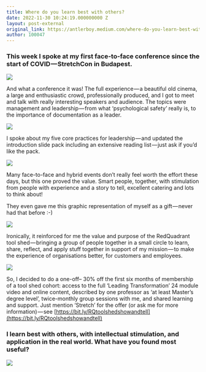 ```yaml
---
title: Where do you learn best with others?
date: 2022-11-30 10:24:19.000000000 Z
layout: post-external
original_link: https://antlerboy.medium.com/where-do-you-learn-best-with-others-496dc69986eb?source=rss-97852f5a56ae------2
author: 100047
---
```


### This week I spoke at my first face-to-face conference since the start of COVID — StretchCon in Budapest.

![](https://cdn-images-1.medium.com/max/1024/0*iad343jMIczjAK2G)

And what a conference it was! The full experience — a beautiful old cinema, a large and enthusiastic crowd, professionally produced, and I got to meet and talk with really interesting speakers and audience. The topics were management and leadership — from what ‘psychological safety’ really is, to the importance of documentation as a leader.

![](https://cdn-images-1.medium.com/max/1024/0*rpe13Mj5EEspwxwV)

I spoke about my five core practices for leadership — and updated the introduction slide pack including an extensive reading list — just ask if you’d like the pack.

![](https://cdn-images-1.medium.com/max/1024/0*c9y7APl3hTJoYbcy)

Many face-to-face and hybrid events don’t really feel worth the effort these days, but this one proved the value. Smart people, together, with stimulation from people with experience and a story to tell, excellent catering and lots to think about!

They even gave me this graphic representation of myself as a gift — never had that before :-)

![](https://cdn-images-1.medium.com/max/1024/0*_p6N9ZjHpTlASt83)

Ironically, it reinforced for me the value and purpose of the RedQuadrant tool shed — bringing a group of people together in a small circle to learn, share, reflect, and apply stuff together in support of my mission — to make the experience of organisations better, for customers and employees.

![](https://cdn-images-1.medium.com/max/1024/0*uq5kvo3cMtx6JkFy)

So, I decided to do a one-off– 30% off the first six months of membership of a tool shed cohort: access to the full ‘Leading Transformation’ 24 module video and online content, described by one professor as ‘at least Master’s degree level’, twice-monthly group sessions with me, and shared learning and support. Just mention ‘Stretch’ for the offer (or ask me for more information) — see [https://bit.ly/RQtoolshedshowandtell](https://bit.ly/RQtoolshedshowandtell)

### I learn best with others, with intellectual stimulation, and application in the real world. What have you found most useful?
 ![](https://medium.com/_/stat?event=post.clientViewed&referrerSource=full_rss&postId=496dc69986eb)